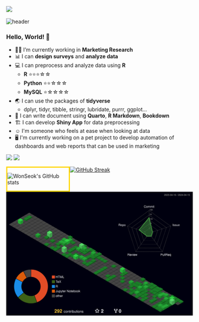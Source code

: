 <div>
  <a href="https://hits.seeyoufarm.com"><img src="https://hits.seeyoufarm.com/api/count/incr/badge.svg?url=https://github.com/chldnjstjr/chldnjstjr%2Fgjbae1212%2Fhit-counter"/></a>     
  </div>

![header](https://capsule-render.vercel.app/api?type=waving&color=gradient&height=120&animation=fadeIn&section=footer&text=🚗🚘🚛&fontAlign=70)


### Hello, World! 👋

- 👨‍💻 I’m currently working in **Marketing Research**
- 📊 I can **design surveys** and **analyze data**
- 💻 I can preprocess and analyze data using **R**
  - **R** ⭐⭐⭐☆☆
  - **Python** ⭐⭐☆☆☆
  - **MySQL** ⭐☆☆☆☆
- 🌏 I can use the packages of **tidyverse**
  - dplyr, tidyr, tibble, stringr, lubridate, purrr, ggplot...
- 📃 I can write document using **Quarto**, **R Markdown**, **Bookdown**
- 🏗️ I can develop **Shiny App** for data preprocessing
- ☺️ I'm someone who feels at ease when looking at data
- 🖥️ I'm currently working on a pet project to develop automation of dashboards and web reports that can be used in marketing

<a href="https://www.regression.co.kr" target="_blank"><img src="https://img.shields.io/badge/Notion-000000?style=flat-square&logo=Notion&logoColor=white"/></a>
<a href="mailto:wschoi@gallup.co.kr" target="_blank"><img src="https://img.shields.io/badge/Mail-0078D4?style=flat-square&logo=microsoftoutlook&logoColor=white"/></a>

<div style="border: 3px solid gold; float: left; width: 33%;">

  ![WonSeok's GitHub stats](https://github-readme-stats.vercel.app/api?username=chldnjstjr&show_icons=true&theme=tokyonight)
</div>

[![GitHub Streak](https://github-readme-streak-stats.herokuapp.com/?user=chldnjstjr&theme=tokyonight)](https://git.io/streak-stats)


![](./profile-3d-contrib/profile-night-green.svg)
